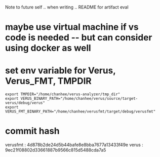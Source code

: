 Note to future self .. when writing .. README for artifact eval

# maybe use virtual machine if vs code is needed -- but can consider using docker as well 

# set env variable for Verus, Verus_FMT, TMPDIR
```
export TMPDIR="/home/chanhee/verus-analyzer/tmp_dir"
export VERUS_BINARY_PATH="/home/chanhee/verus/source/target-verus/debug/verus"
export VERUS_FMT_BINARY_PATH="/home/chanhee/verusfmt/target/debug/verusfmt"
```


# commit hash

verusfmt : 4d878b2de24d5b44bafe8e8bba7677a13433f49e
verus : 9ec21f08802d33661887b9566c815d5488cda7a5
